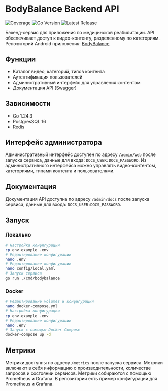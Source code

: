 # BodyBalance Backend API

![Coverage](https://img.shields.io/badge/Coverage-61.4%25-green)
![Go Version](https://img.shields.io/badge/Go-1.24.3-blue)
![Latest Release](https://img.shields.io/badge/Release-0.4.15-blue)

Бэкенд-сервис для приложения по медицинской реабилитации. API обеспечивает доступ к видео-контенту, разделенному по категориям.
Репозиторий Android приложения: [BodyBalance](https://github.com/DecardCain21/BodyBalance)
## Функции

- Каталог видео, категорий, типов контента
- Аутентификация пользователей
- Административный интерфейс для управления контентом
- Документация API (Swagger)

## Зависимости

- Go 1.24.3
- PostgresSQL 16
- Redis

## Интерфейс администратора
Административный интерфейс доступен по адресу `/admin/web` после запуска сервиса, данные для входа: `DOCS_USER:DOCS_PASSWORD`.
Из административного интерфейса можно управлять видео-контентом, категориями, типами контента и пользователями.

## Документация

Документация API доступна по адресу `/admin/docs` после запуска сервиса, данные для входа: `DOCS_USER:DOCS_PASSWORD`.

## Запуск

### Локально

```bash
# Настройка конфигурации
cp env.example .env
# Редактирование конфигурации
nano .env
# Редактирование конфигурации
nano config/local.yaml
# Запуск сервиса
go run ./cmd/bodybalance
```

### Docker



```bash
# Редактирование volumes и конфигурации
nano docker-compose.yml
# Настройка конфигурации
cp env.example .env
# Редактирование конфигурации
nano .env
# Запуск с помощью Docker Compose
docker-compose up -d
```
## Метрики
Метрики доступны по адресу `/metrics` после запуска сервиса. 
Метрики включают в себя информацию о производительности, количестве запросов и состоянии сервисов.
Метрики собираются с помощью Prometheus и Grafana. В репозитории есть пример конфигурации для Prometheus и Grafana.